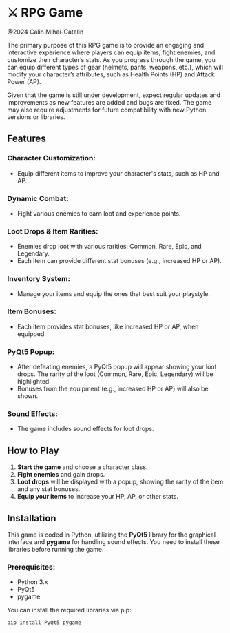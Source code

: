 # ⚔️ RPG Game
@2024 Calin Mihai-Catalin

The primary purpose of this RPG game is to provide an engaging and interactive experience where players can equip items, fight enemies, and customize their character’s stats. As you progress through the game, you can equip different types of gear (helmets, pants, weapons, etc.), which will modify your character’s attributes, such as Health Points (HP) and Attack Power (AP).

Given that the game is still under development, expect regular updates and improvements as new features are added and bugs are fixed. The game may also require adjustments for future compatibility with new Python versions or libraries.

## Features

### Character Customization:
- Equip different items to improve your character's stats, such as HP and AP.

### Dynamic Combat:
- Fight various enemies to earn loot and experience points.

### Loot Drops & Item Rarities:
- Enemies drop loot with various rarities: Common, Rare, Epic, and Legendary.
- Each item can provide different stat bonuses (e.g., increased HP or AP).

### Inventory System:
- Manage your items and equip the ones that best suit your playstyle.

### Item Bonuses:
- Each item provides stat bonuses, like increased HP or AP, when equipped.

### PyQt5 Popup:
- After defeating enemies, a PyQt5 popup will appear showing your loot drops. The rarity of the loot (Common, Rare, Epic, Legendary) will be highlighted.
- Bonuses from the equipment (e.g., increased HP or AP) will also be shown.

### Sound Effects:
- The game includes sound effects for loot drops.

## How to Play

1. **Start the game** and choose a character class.
2. **Fight enemies** and gain drops.
3. **Loot drops** will be displayed with a popup, showing the rarity of the item and any stat bonuses.
4. **Equip your items** to increase your HP, AP, or other stats.


## Installation

This game is coded in Python, utilizing the **PyQt5** library for the graphical interface and **pygame** for handling sound effects. You need to install these libraries before running the game.

### Prerequisites:
- Python 3.x
- PyQt5
- pygame

You can install the required libraries via pip:
```bash
pip install PyQt5 pygame

